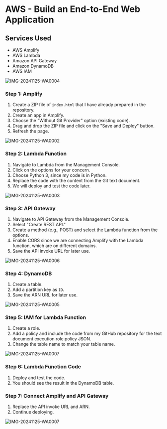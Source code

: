 # AWS - Build an End-to-End Web Application

## Services Used
- AWS Amplify
- AWS Lambda
- Amazon API Gateway
- Amazon DynamoDB
- AWS IAM

![IMG-20241125-WA0004](https://github.com/user-attachments/assets/7dd3200a-e201-4e43-b943-4a4f7575e785)

### Step 1: Amplify
1. Create a ZIP file of `index.html` that I have already prepared in the repository.
2. Create an app in Amplify.
3. Choose the "Without Git Provider" option (existing code).
4. Drag and drop the ZIP file and click on the "Save and Deploy" button.
5. Refresh the page.

![IMG-20241125-WA0002](https://github.com/user-attachments/assets/51d562e3-86ac-4d66-b045-7eee985a2a64)

### Step 2: Lambda Function
1. Navigate to Lambda from the Management Console.
2. Click on the options for your concern.
3. Choose Python 3, since my code is in Python.
4. Replace the code with the content from the Git text document.
5. We will deploy and test the code later.

![IMG-20241125-WA0003](https://github.com/user-attachments/assets/5b302b46-ecdd-45e1-aa16-4c4c3eb75bda)

### Step 3: API Gateway
1. Navigate to API Gateway from the Management Console.
2. Select "Create REST API."
3. Create a method (e.g., POST) and select the Lambda function from the options.
4. Enable CORS since we are connecting Amplify with the Lambda function, which are on different domains.
5. Save the API invoke URL for later use.

![IMG-20241125-WA0006](https://github.com/user-attachments/assets/46208b4d-26bf-4057-82a4-6c4486173dc7)

### Step 4: DynamoDB
1. Create a table.
2. Add a partition key as `ID`.
3. Save the ARN URL for later use.

![IMG-20241125-WA0005](https://github.com/user-attachments/assets/a360ad02-28ec-4c68-9578-adcbc6ece4dd)

### Step 5: IAM for Lambda Function
1. Create a role.
2. Add a policy and include the code from my GitHub repository for the text document execution role policy JSON.
3. Change the table name to match your table name.

![IMG-20241125-WA0007](https://github.com/user-attachments/assets/66abd95e-52a9-4620-8ac9-c0f06c842cb0)

### Step 6: Lambda Function Code
1. Deploy and test the code.
2. You should see the result in the DynamoDB table.

### Step 7: Connect Amplify and API Gateway
1. Replace the API invoke URL and ARN.
2. Continue deploying.

![IMG-20241125-WA0007](https://github.com/user-attachments/assets/66abd95e-52a9-4620-8ac9-c0f06c842cb0)

